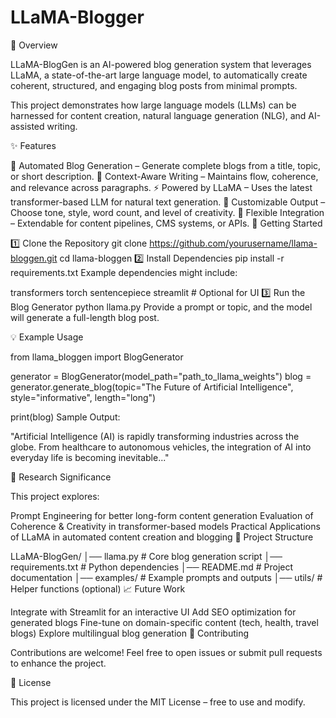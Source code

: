 # LLaMA-Blogger
📖 Overview

LLaMA-BlogGen is an AI-powered blog generation system that leverages LLaMA, a state-of-the-art large language model, to automatically create coherent, structured, and engaging blog posts from minimal prompts.

This project demonstrates how large language models (LLMs) can be harnessed for content creation, natural language generation (NLG), and AI-assisted writing.

✨ Features

📝 Automated Blog Generation – Generate complete blogs from a title, topic, or short description.
🧠 Context-Aware Writing – Maintains flow, coherence, and relevance across paragraphs.
⚡ Powered by LLaMA – Uses the latest transformer-based LLM for natural text generation.
🎨 Customizable Output – Choose tone, style, word count, and level of creativity.
🔗 Flexible Integration – Extendable for content pipelines, CMS systems, or APIs.
🚀 Getting Started

1️⃣ Clone the Repository
git clone https://github.com/yourusername/llama-bloggen.git
cd llama-bloggen
2️⃣ Install Dependencies
pip install -r requirements.txt
Example dependencies might include:

transformers
torch
sentencepiece
streamlit  # Optional for UI
3️⃣ Run the Blog Generator
python llama.py
Provide a prompt or topic, and the model will generate a full-length blog post.

💡 Example Usage

from llama_bloggen import BlogGenerator

generator = BlogGenerator(model_path="path_to_llama_weights")
blog = generator.generate_blog(topic="The Future of Artificial Intelligence", style="informative", length="long")

print(blog)
Sample Output:

"Artificial Intelligence (AI) is rapidly transforming industries across the globe. From healthcare to autonomous vehicles, the integration of AI into everyday life is becoming inevitable..."

🔬 Research Significance

This project explores:

Prompt Engineering for better long-form content generation
Evaluation of Coherence & Creativity in transformer-based models
Practical Applications of LLaMA in automated content creation and blogging
📂 Project Structure

LLaMA-BlogGen/
│── llama.py               # Core blog generation script
│── requirements.txt       # Python dependencies
│── README.md              # Project documentation
│── examples/              # Example prompts and outputs
│── utils/                 # Helper functions (optional)
📈 Future Work

Integrate with Streamlit for an interactive UI
Add SEO optimization for generated blogs
Fine-tune on domain-specific content (tech, health, travel blogs)
Explore multilingual blog generation
🤝 Contributing

Contributions are welcome! Feel free to open issues or submit pull requests to enhance the project.

📜 License

This project is licensed under the MIT License – free to use and modify.


